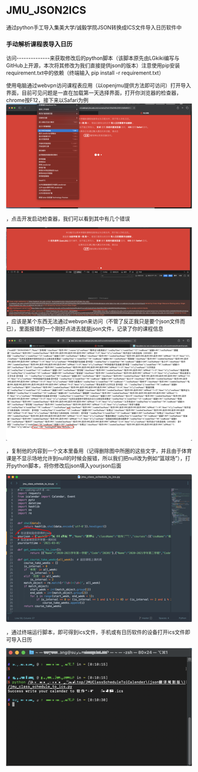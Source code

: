 # JMU_JSON2ICS
通过python手工导入集美大学/诚毅学院JSON转换成ICS文件导入日历软件中
### 手动解析课程表导入日历

访问--------------来获取修改后的python脚本（该脚本原先由LGkiki编写与GitHub上开源，本次将其修改为我们直接提供json的版本）注意使用pip安装requirement.txt中的依赖（终端输入 pip install -r requirement.txt）

使用电脑通过webvpn访问课程表应用（以openjmu提供方法即可访问）打开导入界面，目前可见问题是一直在加载第一天选择界面，打开你浏览器的检查器，chrome按F12，接下来以Safari为例
![1](/READEME.assets/1.png)

，点击开发启动检查器，我们可以看到其中有几个错误

![2](/READEME.assets/2.png)，应该是某个东西无法通过webvpn来访问（不管了反正我只是要个json文件而已），里面报错的一个刚好点进去就是json文件，记录了你的课程信息

![](/READEME.assets/3.png)

，复制他的内容到一个文本里备用（记得删除图中所圈的这些文字，并且由于体育课是不显示场地允许到null的时候会报错，所以我们把null改为例如“篮球场”），打开python脚本，将你修改后json填入yourjson后面

![](/READEME.assets/clip_image004.png)

，通过终端运行脚本，即可得到ics文件，手机或有日历软件的设备打开ics文件即可导入日历

![](/READEME.assets/clip_image005.png)

 

